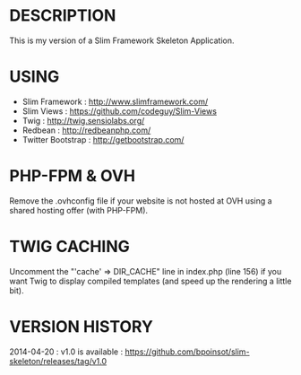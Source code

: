 DESCRIPTION
=============
This is my version of a Slim Framework Skeleton Application.


USING
=============
 * Slim Framework : http://www.slimframework.com/
 * Slim Views : https://github.com/codeguy/Slim-Views
 * Twig : http://twig.sensiolabs.org/
 * Redbean : http://redbeanphp.com/
 * Twitter Bootstrap : http://getbootstrap.com/


PHP-FPM & OVH
=============
Remove the .ovhconfig file if your website is not hosted at OVH using a shared hosting offer (with PHP-FPM).


TWIG CACHING
=============
Uncomment the "'cache' => DIR_CACHE" line in index.php (line 156) if you want Twig to display compiled templates (and speed up the rendering a little bit).


VERSION HISTORY
=============
2014-04-20 : v1.0 is available : https://github.com/bpoinsot/slim-skeleton/releases/tag/v1.0

